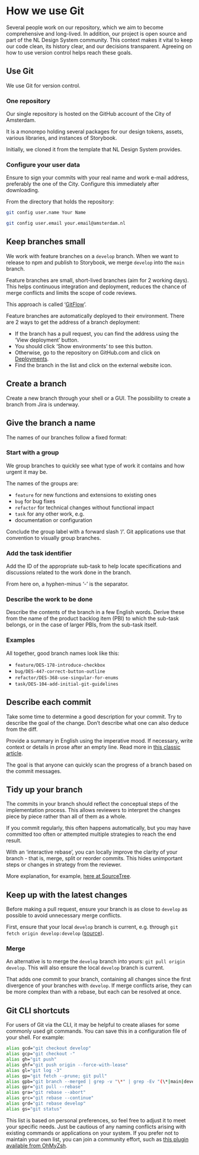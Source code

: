 <!-- @license CC0-1.0 -->

# How we use Git

Several people work on our repository, which we aim to become comprehensive and long-lived.
In addition, our project is open source and part of the NL Design System community.
This context makes it vital to keep our code clean, its history clear, and our decisions transparent.
Agreeing on how to use version control helps reach these goals.

## Use Git

We use Git for version control.

### One repository

Our single repository is hosted on the GitHub account of the City of Amsterdam.

It is a monorepo holding several packages for our design tokens, assets, various libraries, and instances of Storybook.

Initially, we cloned it from the template that NL Design System provides.

### Configure your user data

Ensure to sign your commits with your real name and work e-mail address, preferably the one of the City.
Configure this immediately after downloading.

From the directory that holds the repository:

```sh
git config user.name Your Name

git config user.email your.email@amsterdam.nl
```

## Keep branches small

We work with feature branches on a `develop` branch.
When we want to release to npm and publish to Storybook, we merge `develop` into the `main` branch.

Feature branches are small, short-lived branches (aim for 2 working days).
This helps continuous integration and deployment, reduces the chance of merge conflicts and limits the scope of code reviews.

This approach is called ‘[GitFlow](https://datasift.github.io/gitflow/IntroducingGitFlow.html)’.

Feature branches are automatically deployed to their environment.
There are 2 ways to get the address of a branch deployment:

- If the branch has a pull request, you can find the address using the ‘View deployment’ button.
- You should click ‘Show environments’ to see this button.
- Otherwise, go to the repository on GitHub.com and click on [Deployments](https://github.com/Amsterdam/design-system/deployments).
- Find the branch in the list and click on the external website icon.

## Create a branch

Create a new branch through your shell or a GUI.
The possibility to create a branch from Jira is underway.

## Give the branch a name

The names of our branches follow a fixed format:

### Start with a group

We group branches to quickly see what type of work it contains and how urgent it may be.

The names of the groups are:

- `feature` for new functions and extensions to existing ones
- `bug` for bug fixes
- `refactor` for technical changes without functional impact
- `task` for any other work, e.g.
- documentation or configuration

Conclude the group label with a forward slash ‘/’.
Git applications use that convention to visually group branches.

### Add the task identifier

Add the ID of the appropriate sub-task to help locate specifications and discussions related to the work done in the branch.

From here on, a hyphen-minus ‘-’ is the separator.

### Describe the work to be done

Describe the contents of the branch in a few English words.
Derive these from the name of the product backlog item (PBI) to which the sub-task belongs, or in the case of larger PBIs, from the sub-task itself.

### Examples

All together, good branch names look like this:

- `feature/DES-178-introduce-checkbox`
- `bug/DES-447-correct-button-outline`
- `refactor/DES-368-use-singular-for-enums`
- `task/DES-104-add-initial-git-guidelines`

## Describe each commit

Take some time to determine a good description for your commit.
Try to describe the goal of the change.
Don’t describe what one can also deduce from the diff.

Provide a summary in English using the imperative mood.
If necessary, write context or details in prose after an empty line.
Read more in [this classic article](https://cbea.ms/git-commit/).

The goal is that anyone can quickly scan the progress of a branch based on the commit messages.

## Tidy up your branch

The commits in your branch should reflect the conceptual steps of the implementation process.
This allows reviewers to interpret the changes piece by piece rather than all of them as a whole.

If you commit regularly, this often happens automatically, but you may have committed too often or attempted multiple strategies to reach the end result.

With an ‘interactive rebase’, you can locally improve the clarity of your branch - that is, merge, split or reorder commits.
This hides unimportant steps or changes in strategy from the reviewer.

More explanation, for example, [here at SourceTree](https://www.atlassian.com/blog/sourcetree/interactive-rebase-sourcetree).

## Keep up with the latest changes

Before making a pull request, ensure your branch is as close to `develop` as possible to avoid unnecessary merge conflicts.

First, ensure that your local `develop` branch is current, e.g.
through `git fetch origin develop:develop` ([source](https://stackoverflow.com/a/17722977/2169092)).

### Merge

An alternative is to merge the `develop` branch into yours: `git pull origin develop`.
This will also ensure the local `develop` branch is current.

That adds one commit to your branch, containing all changes since the first divergence of your branches with `develop`.
If merge conflicts arise, they can be more complex than with a rebase, but each can be resolved at once.

## Git CLI shortcuts

For users of Git via the CLI, it may be helpful to create aliases for some commonly used git commands.
You can save this in a configuration file of your shell.
For example:

```sh
alias gcd="git checkout develop"
alias gcp="git checkout -"
alias gh="git push"
alias ghf="git push origin --force-with-lease"
alias gl="git log -3"
alias gp="git fetch --prune; git pull"
alias gpb="git branch --merged | grep -v "\*" | grep -Ev "(\*|main|develop)" | xargs -n 1 git branch -d"
alias gpr="git pull --rebase"
alias gra="git rebase --abort"
alias grc="git rebase --continue"
alias grd="git rebase develop"
alias gs="git status"
```

This list is based on personal preferences, so feel free to adjust it to meet your specific needs.
Just be cautious of any naming conflicts arising with existing commands or applications on your system.
If you prefer not to maintain your own list, you can join a community effort, such as [this plugin available from OhMyZsh](https://github.com/ohmyzsh/ohmyzsh/tree/master/plugins/git).
